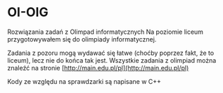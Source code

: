 # OI-OIG
Rozwiązania zadań z Olimpad informatycznych
Na poziomie liceum przygotowywałem się do olimpiady informatycznej. 

Zadania z pozoru mogą wydawać się łatwe (choćby poprzez fakt, że to liceum), lecz nie do końca tak jest.
Wszystkie zadania z olimpiad można znaleźć na stronie [http://main.edu.pl/pl](http://main.edu.pl/pl)

Kody ze względu na sprawdzarki są napisane w C++

